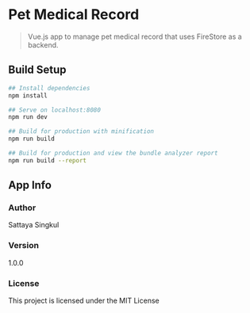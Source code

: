 # Pet Medical Record

> Vue.js app to manage pet medical record that uses FireStore as a backend.

## Build Setup

``` bash
## Install dependencies
npm install

## Serve on localhost:8080
npm run dev

## Build for production with minification
npm run build

## Build for production and view the bundle analyzer report
npm run build --report
```

## App Info

### Author

Sattaya Singkul

### Version

1.0.0

### License

This project is licensed under the MIT License

